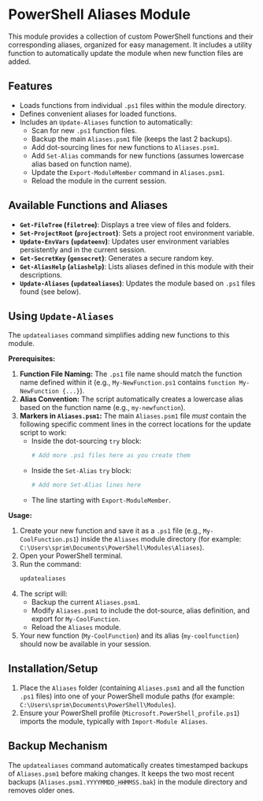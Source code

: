 # PowerShell Aliases Module

This module provides a collection of custom PowerShell functions and their corresponding aliases, organized for easy management. It includes a utility function to automatically update the module when new function files are added.

## Features

*   Loads functions from individual `.ps1` files within the module directory.
*   Defines convenient aliases for loaded functions.
*   Includes an `Update-Aliases` function to automatically:
    *   Scan for new `.ps1` function files.
    *   Backup the main `Aliases.psm1` file (keeps the last 2 backups).
    *   Add dot-sourcing lines for new functions to `Aliases.psm1`.
    *   Add `Set-Alias` commands for new functions (assumes lowercase alias based on function name).
    *   Update the `Export-ModuleMember` command in `Aliases.psm1`.
    *   Reload the module in the current session.

## Available Functions and Aliases

*   **`Get-FileTree` (`filetree`)**: Displays a tree view of files and folders.
*   **`Set-ProjectRoot` (`projectroot`)**: Sets a project root environment variable.
*   **`Update-EnvVars` (`updateenv`)**: Updates user environment variables persistently and in the current session.
*   **`Get-SecretKey` (`gensecret`)**: Generates a secure random key.
*   **`Get-AliasHelp` (`aliashelp`)**: Lists aliases defined in this module with their descriptions.
*   **`Update-Aliases` (`updatealiases`)**: Updates the module based on `.ps1` files found (see below).

## Using `Update-Aliases`

The `updatealiases` command simplifies adding new functions to this module.

**Prerequisites:**

1.  **Function File Naming:** The `.ps1` file name should match the function name defined within it (e.g., `My-NewFunction.ps1` contains `function My-NewFunction {...}`).
2.  **Alias Convention:** The script automatically creates a lowercase alias based on the function name (e.g., `my-newfunction`).
3.  **Markers in `Aliases.psm1`:** The main `Aliases.psm1` file *must* contain the following specific comment lines in the correct locations for the update script to work:
    *   Inside the dot-sourcing `try` block:
        ```powershell
        # Add more .ps1 files here as you create them
        ```
    *   Inside the `Set-Alias` `try` block:
        ```powershell
        # Add more Set-Alias lines here
        ```
    *   The line starting with `Export-ModuleMember`.

**Usage:**

1.  Create your new function and save it as a `.ps1` file (e.g., `My-CoolFunction.ps1`) inside the `Aliases` module directory (for example: `C:\Users\sprim\Documents\PowerShell\Modules\Aliases`).
2.  Open your PowerShell terminal.
3.  Run the command:
    ```powershell
    updatealiases
    ```
4.  The script will:
    *   Backup the current `Aliases.psm1`.
    *   Modify `Aliases.psm1` to include the dot-source, alias definition, and export for `My-CoolFunction`.
    *   Reload the `Aliases` module.
5.  Your new function (`My-CoolFunction`) and its alias (`my-coolfunction`) should now be available in your session.

## Installation/Setup

1.  Place the `Aliases` folder (containing `Aliases.psm1` and all the function `.ps1` files) into one of your PowerShell module paths (for example: `C:\Users\sprim\Documents\PowerShell\Modules`).
2.  Ensure your PowerShell profile (`Microsoft.PowerShell_profile.ps1`) imports the module, typically with `Import-Module Aliases`.

## Backup Mechanism

The `updatealiases` command automatically creates timestamped backups of `Aliases.psm1` before making changes. It keeps the two most recent backups (`Aliases.psm1.YYYYMMDD_HHMMSS.bak`) in the module directory and removes older ones.
